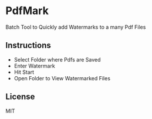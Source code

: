 # PdfMark

Batch Tool to Quickly add Watermarks to a many Pdf Files

## Instructions

- Select Folder where Pdfs are Saved
- Enter Watermark
- Hit Start
- Open Folder to View Watermarked Files

## License

MIT